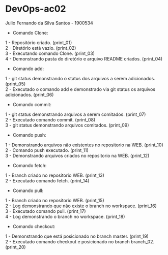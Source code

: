 # DevOps-ac02

Julio Fernando da Silva Santos - 1900534  

- Comando Clone:  

1 - Repositório criado. (print_01)  
2 - Diretório está vazio. (print_02)  
3 - Executando comando Clone. (print_03)  
4 - Demonstrando pasta do diretório e arquivo README criados. (print_04)  

- Comando add:  

1 - git status demonstrando o status dos arquivos a serem adicionados. (print_05)  
2 - Executado o comando add e demonstrado via git status os arquivos adicionados. (print_06)  

- Comando commit:  

1 - git status demonstrando arquivos a serem comitados. (print_07)  
2 - Executado comando commit. (print_08)  
3 - git status demonstrando arquivos comitados. (print_09)  

- Comando push:  

1 - Demonstrando arquivos não existentes no repositorio na WEB. (print_10)  
2 - Comando push executado. (print_11)  
3 - Demonstrando arquivos criados no repositorio na WEB. (print_12)  

- Comando fetch:  

1 - Branch criado no repositorio WEB. (print_13)  
2 - Executado comando fetch. (print_14)  

- Comando pull:  

1 - Branch criado no repositorio WEB. (print_15)  
2 - Log demonstrando que não existe o branch no workspace. (print_16)  
3 - Executado comando pull. (print_17)  
4 - Log demonstrando o branch no workspace. (print_18)  

- Comando checkout:

1 - Demonstrando que está posicionado no branch master. (print_19)  
2 - Executado comando checkout e posicionado no branch branch_02. (print_20)  
